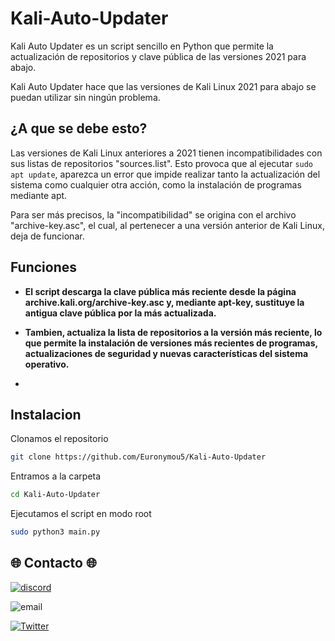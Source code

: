 # Kali-Auto-Updater
Kali Auto Updater es un script sencillo en Python que permite la actualización de repositorios y clave pública de las versiones 2021 para abajo.

Kali Auto Updater hace que las versiones de Kali Linux 2021 para abajo se puedan utilizar sin ningún problema.

## ¿A que se debe esto?
Las versiones de Kali Linux anteriores a 2021 tienen incompatibilidades con sus listas de repositorios "sources.list". Esto provoca que al ejecutar `sudo apt update`, aparezca un error que impide realizar tanto la actualización del sistema como cualquier otra acción, como la instalación de programas mediante apt.

Para ser más precisos, la "incompatibilidad" se origina con el archivo "archive-key.asc", el cual, al pertenecer a una versión anterior de Kali Linux, deja de funcionar.

## Funciones
- **El script descarga la clave pública más reciente desde la página archive.kali.org/archive-key.asc y, mediante apt-key, sustituye la antigua clave pública por la más actualizada.**

- **Tambien, actualiza la lista de repositorios a la versión más reciente, lo que permite la instalación de versiones más recientes de programas, actualizaciones de seguridad y nuevas características del sistema operativo.**
- 
## Instalacion

Clonamos el repositorio

```bash
git clone https://github.com/Euronymou5/Kali-Auto-Updater
```

Entramos a la carpeta

```bash
cd Kali-Auto-Updater
```

Ejecutamos el script en modo root

```bash
sudo python3 main.py
```

## 🌐 Contacto 🌐
[![discord](https://img.shields.io/badge/Discord-euronymou5-a?style=plastic&logo=discord&logoColor=white&labelColor=black&color=7289DA)](https://discord.com/users/452720652500205579)

![email](https://img.shields.io/badge/ProtonMail-mr.euron%40proton.me-a?style=plastic&logo=protonmail&logoColor=white&labelColor=black&color=8B89CC)

[![Twitter](https://img.shields.io/badge/Twitter-@Euronymou51-a?style=plastic&logo=twitter&logoColor=white&labelColor=black&color=1DA1F2)](https://twitter.com/Euronymou51)
